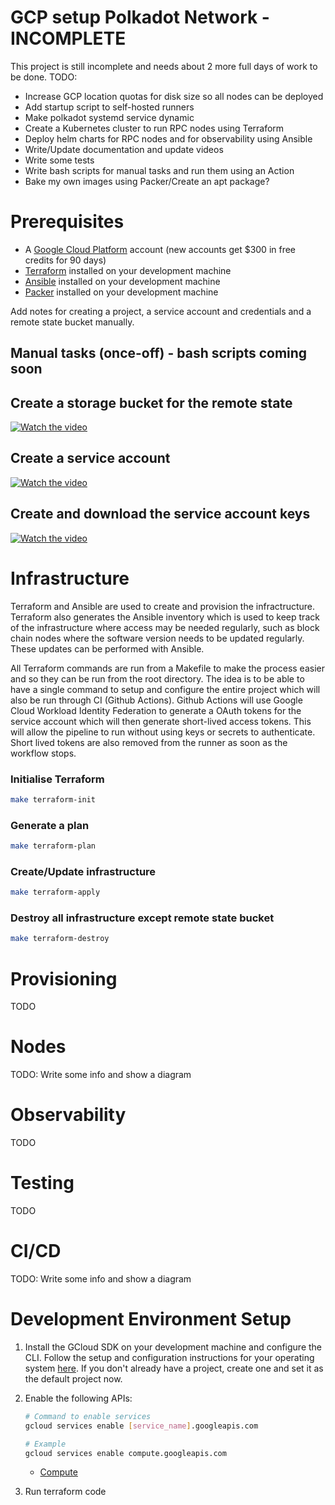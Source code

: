 # GCP setup Polkadot Network - INCOMPLETE
This project is still incomplete and needs about 2 more full days of work to be done.
TODO:
- Increase GCP location quotas for disk size so all nodes can be deployed
- Add startup script to self-hosted runners
- Make polkadot systemd service dynamic
- Create a Kubernetes cluster to run RPC nodes using Terraform
- Deploy helm charts for RPC nodes and for observability using Ansible
- Write/Update documentation and update videos
- Write some tests
- Write bash scripts for manual tasks and run them using an Action
- Bake my own images using Packer/Create an apt package?

# Prerequisites

* A [Google Cloud Platform](https://cloud.google.com/) account (new accounts get $300 in free credits for 90 days)
* [Terraform](https://www.terraform.io/) installed on your development machine
* [Ansible](https://www.ansible.com/) installed on your development machine
* [Packer](https://www.packer.io/) installed on your development machine

Add notes for creating a project, a service account and credentials and a remote state bucket manually.

## Manual tasks (once-off) - bash scripts coming soon
## Create a storage bucket for the remote state

[![Watch the video](https://i9.ytimg.com/vi/nOmxVlHdFng/mq1.jpg?sqp=CJytxpcG&rs=AOn4CLD4tJJfdmJpTbvs4qbRqDiCn2SpLw)](https://youtu.be/nOmxVlHdFng)

## Create a service account

[![Watch the video](https://i9.ytimg.com/vi/nOmxVlHdFng/mq1.jpg?sqp=CJytxpcG&rs=AOn4CLD4tJJfdmJpTbvs4qbRqDiCn2SpLw&retry=4)](https://youtu.be/nOmxVlHdFng)

## Create and download the service account keys

[![Watch the video](https://i9.ytimg.com/vi/VipHgpVFY5k/mq1.jpg?sqp=CJytxpcG&rs=AOn4CLAWXmy-ujXBJTJrtO6uKdxHXy-zVQ)](https://youtu.be/VipHgpVFY5k)

# Infrastructure
Terraform and Ansible are used to create and provision the infractructure. Terraform also generates the Ansible inventory which is used to keep track of the infrastructure where access may be needed regularly, such as block chain nodes where the software version needs to be updated regularly. These updates can be performed with Ansible.

All Terraform commands are run from a Makefile to make the process easier and so they can be run from the root directory. The idea is to be able to have a single command to setup and configure the entire project which will also be run through CI (Github Actions). Github Actions will use Google Cloud Workload Identity Federation to generate a OAuth tokens for the service account which will then generate short-lived access tokens. This will allow the pipeline to run without using keys or secrets to authenticate. Short lived tokens are also removed from the runner as soon as the workflow stops.

### Initialise Terraform

```zsh
make terraform-init
```

### Generate a plan

```zsh
make terraform-plan
```

### Create/Update infrastructure

```zsh
make terraform-apply
```

### Destroy all infrastructure except remote state bucket
```zsh
make terraform-destroy
```

# Provisioning
TODO

# Nodes
TODO: Write some info and show a diagram

# Observability
TODO

# Testing
TODO

# CI/CD
TODO: Write some info and show a diagram

# Development Environment Setup

1. Install the GCloud SDK on your development machine and configure the CLI. Follow the setup and configuration instructions for your operating system [here](https://cloud.google.com/sdk/docs/install). If you don't already have a project, create one and set it as the default project now.
2. Enable the following APIs:

    ```bash
    # Command to enable services
    gcloud services enable [service_name].googleapis.com

    # Example
    gcloud services enable compute.googleapis.com
    ```

    - [Compute](https://cloud.google.com/compute/docs/reference/rest/v1)

3. Run terraform code